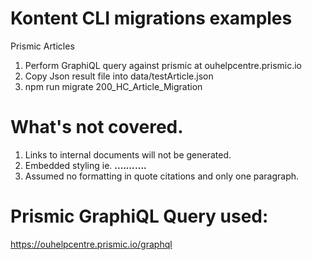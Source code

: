 # Kontent CLI migrations examples

Prismic Articles

1. Perform GraphiQL query against prismic at ouhelpcentre.prismic.io
2. Copy Json result file into data/testArticle.json
3. npm run migrate 200_HC_Article_Migration



# What's not covered.
1. Links to internal documents will not be generated.
2. Embedded styling ie. <strong>....<em>...</em>....</strong>
3. Assumed no formatting in quote citations and only one paragraph.



# Prismic GraphiQL Query used:

https://ouhelpcentre.prismic.io/graphql
